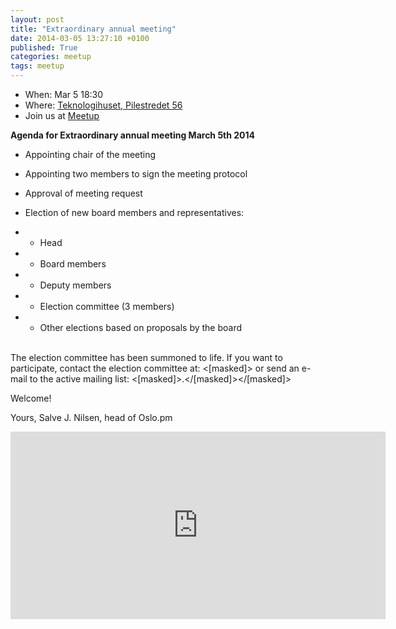 ```yaml
---
layout: post
title: "Extraordinary annual meeting"
date: 2014-03-05 13:27:10 +0100
published: True
categories: meetup
tags: meetup
---
```


* When: Mar 5 18:30
* Where: [Teknologihuset, Pilestredet 56](https://maps.google.com/maps?f=q&hl=en&q=Pilestredet+56%2C+Oslo%2C+no)
* Join us at [Meetup](https://www.meetup.com/Oslo-pm/events/169551702/)

<b>Agenda for Extraordinary annual meeting March 5th 2014</b>

- Appointing chair of the meeting

- Appointing two members to sign the meeting protocol

- Approval of meeting request

- Election of new board members and representatives:

- - Head

- - Board members

- - Deputy members

- - Election committee (3 members)

- - Other elections based on proposals by the board

<br>The election committee has been summoned to life. If you want to participate, contact the election committee at: <[masked]> or send an e-mail to the active mailing list: <[masked]>.</[masked]></[masked]>

Welcome!

Yours, Salve J. Nilsen, head of Oslo.pm 

<iframe class="google-maps" src="https://www.google.com/maps/embed/v1/place?q=q=Pilestredet+56%2C+Oslo%2C+no&key=AIzaSyASIjsQVcDWLnkdszZ-yw13Qcs-iFk8Q4Y" width="600" height="300" frameborder="0" allowfullscreen></iframe>
